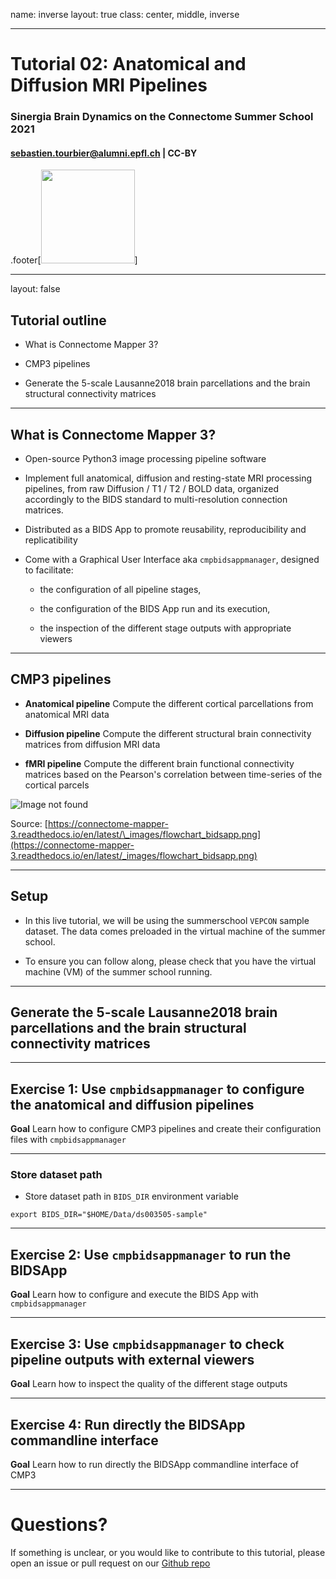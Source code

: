 name: inverse
layout: true
class: center, middle, inverse

---

# Tutorial 02: Anatomical and Diffusion MRI Pipelines

### Sinergia Brain Dynamics on the Connectome Summer School 2021

#### sebastien.tourbier@alumni.epfl.ch  |  CC-BY

.footer[<img src="https://sinergia-connectomics-summerschool-2021.github.io/img/logo_sponsors.png" height="150">]

---

layout: false

## Tutorial outline

- What is Connectome Mapper 3?

- CMP3 pipelines

- Generate the 5-scale Lausanne2018 brain parcellations and the brain structural connectivity matrices

---

## What is Connectome Mapper 3?

- Open-source Python3 image processing pipeline software

- Implement full anatomical, diffusion and resting-state MRI processing pipelines, from raw Diffusion / T1 / T2 / BOLD data, organized accordingly to the BIDS standard to multi-resolution connection matrices.

- Distributed as a BIDS App to promote reusability, reproducibility and replicatibility

- Come with a Graphical User Interface aka `cmpbidsappmanager`, designed to facilitate:

    - the configuration of all pipeline stages,

    - the configuration of the BIDS App run and its execution,

    - the inspection of the different stage outputs with appropriate viewers

---

## CMP3 pipelines

- **Anatomical pipeline** Compute the different cortical parcellations from anatomical MRI data

- **Diffusion pipeline** Compute the different structural brain connectivity matrices from diffusion MRI data

- **fMRI pipeline** Compute the different brain functional connectivity matrices based on the Pearson's correlation between time-series of the cortical parcels

![Image not found](https://connectome-mapper-3.readthedocs.io/en/latest/_images/flowchart_bidsapp.png)

Source: [https://connectome-mapper-3.readthedocs.io/en/latest/\_images/flowchart_bidsapp.png](https://connectome-mapper-3.readthedocs.io/en/latest/_images/flowchart_bidsapp.png)

---

## Setup

- In this live tutorial, we will be using the summerschool `VEPCON` sample dataset. The data comes
  preloaded in the virtual machine of the summer school.

- To ensure you can follow along, please check that you have the
  virtual machine (VM) of the summer school running.

---

## Generate the 5-scale Lausanne2018 brain parcellations and the brain structural connectivity matrices


---

## Exercise 1: Use `cmpbidsappmanager` to configure the anatomical and diffusion pipelines 

**Goal** Learn how to configure CMP3 pipelines and create their configuration files with `cmpbidsappmanager`

---

### Store dataset path

- Store dataset path in `BIDS_DIR` environment variable
```
export BIDS_DIR="$HOME/Data/ds003505-sample"
```

---

## Exercise 2: Use `cmpbidsappmanager` to run the BIDSApp

**Goal** Learn how to configure and execute the BIDS App with `cmpbidsappmanager`

---

## Exercise 3: Use `cmpbidsappmanager` to check pipeline outputs with external viewers

**Goal** Learn how to inspect the quality of the different stage outputs

---

## Exercise 4: Run directly the BIDSApp commandline interface

**Goal** Learn how to run directly the BIDSApp commandline interface of CMP3

---

# Questions?

If something is unclear, or you would like to contribute to this tutorial, please open an issue or pull request on our [Github repo](https://github.com/sinergia-connectomics-summerschool-2021/scss21-training)
